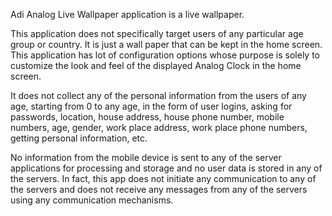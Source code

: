 Adi Analog Live Wallpaper application is a live wallpaper.

This application does not specifically target users of any particular age group or country. It is just a wall paper that can be kept in the home screen. This application has lot of configuration options whose purpose is solely to customize the look and feel of the displayed Analog Clock in the home screen.

It does not collect any of the personal information from the users of any age, starting from 0 to any age, in the form of user logins, asking for passwords, location, house address, house phone number, mobile numbers, age, gender, work place address, work place phone numbers, getting personal information, etc.

No information from the mobile device is sent to any of the server applications for processing and storage and no user data is stored in any of the servers. In fact, this app does not initiate any communication to any of the servers and does not receive any messages from any of the servers using any communication mechanisms.

